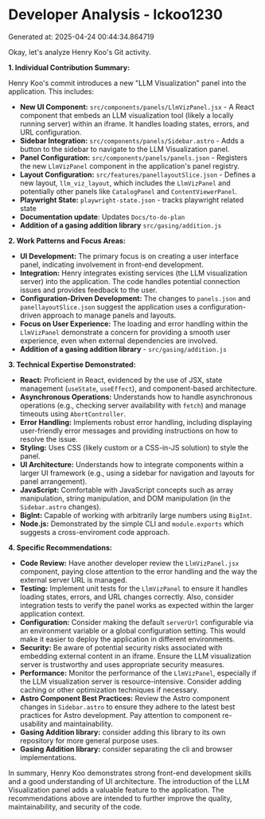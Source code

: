 # Developer Analysis - lckoo1230
Generated at: 2025-04-24 00:44:34.864719

Okay, let's analyze Henry Koo's Git activity.

**1. Individual Contribution Summary:**

Henry Koo's commit introduces a new "LLM Visualization" panel into the application. This includes:

*   **New UI Component:**  `src/components/panels/LlmVizPanel.jsx` - A React component that embeds an LLM visualization tool (likely a locally running server) within an iframe.  It handles loading states, errors, and URL configuration.
*   **Sidebar Integration:** `src/components/panels/Sidebar.astro` - Adds a button to the sidebar to navigate to the LLM Visualization panel.
*   **Panel Configuration:** `src/components/panels/panels.json` - Registers the new `LlmVizPanel` component in the application's panel registry.
*   **Layout Configuration:** `src/features/panellayoutSlice.json` - Defines a new layout, `llm_viz_layout`, which includes the `LlmVizPanel` and potentially other panels like `CatalogPanel` and `ContentViewerPanel`.
*   **Playwright State:** `playwright-state.json` - tracks playwright related state
*   **Documentation update**: Updates `Docs/to-do-plan`
*   **Addition of a gasing addition library** `src/gasing/addition.js`

**2. Work Patterns and Focus Areas:**

*   **UI Development:** The primary focus is on creating a user interface panel, indicating involvement in front-end development.
*   **Integration:**  Henry integrates existing services (the LLM visualization server) into the application.  The code handles potential connection issues and provides feedback to the user.
*   **Configuration-Driven Development:** The changes to `panels.json` and `panellayoutSlice.json` suggest the application uses a configuration-driven approach to manage panels and layouts.
*   **Focus on User Experience:** The loading and error handling within the `LlmVizPanel` demonstrate a concern for providing a smooth user experience, even when external dependencies are involved.
*   **Addition of a gasing addition library** - `src/gasing/addition.js`

**3. Technical Expertise Demonstrated:**

*   **React:** Proficient in React, evidenced by the use of JSX, state management (`useState`, `useEffect`), and component-based architecture.
*   **Asynchronous Operations:** Understands how to handle asynchronous operations (e.g., checking server availability with `fetch`) and manage timeouts using `AbortController`.
*   **Error Handling:** Implements robust error handling, including displaying user-friendly error messages and providing instructions on how to resolve the issue.
*   **Styling:** Uses CSS (likely custom or a CSS-in-JS solution) to style the panel.
*   **UI Architecture:** Understands how to integrate components within a larger UI framework (e.g., using a sidebar for navigation and layouts for panel arrangement).
*   **JavaScript:**  Comfortable with JavaScript concepts such as array manipulation, string manipulation, and DOM manipulation (in the `Sidebar.astro` changes).
*   **BigInt:** Capable of working with arbitrarily large numbers using `BigInt`.
*   **Node.js:** Demonstrated by the simple CLI and `module.exports` which suggests a cross-enviroment code approach.

**4. Specific Recommendations:**

*   **Code Review:** Have another developer review the `LlmVizPanel.jsx` component, paying close attention to the error handling and the way the external server URL is managed.
*   **Testing:** Implement unit tests for the `LlmVizPanel` to ensure it handles loading states, errors, and URL changes correctly.  Also, consider integration tests to verify the panel works as expected within the larger application context.
*   **Configuration:**  Consider making the default `serverUrl` configurable via an environment variable or a global configuration setting. This would make it easier to deploy the application in different environments.
*   **Security:**  Be aware of potential security risks associated with embedding external content in an iframe.  Ensure the LLM visualization server is trustworthy and uses appropriate security measures.
*   **Performance:**  Monitor the performance of the `LlmVizPanel`, especially if the LLM visualization server is resource-intensive. Consider adding caching or other optimization techniques if necessary.
*   **Astro Component Best Practices:** Review the Astro component changes in `Sidebar.astro` to ensure they adhere to the latest best practices for Astro development.  Pay attention to component re-usability and maintainability.
*   **Gasing Addition library:** consider adding this library to its own repository for more general purpose uses.
*   **Gasing Addition library:** consider separating the cli and browser implementations.

In summary, Henry Koo demonstrates strong front-end development skills and a good understanding of UI architecture. The introduction of the LLM Visualization panel adds a valuable feature to the application. The recommendations above are intended to further improve the quality, maintainability, and security of the code.
